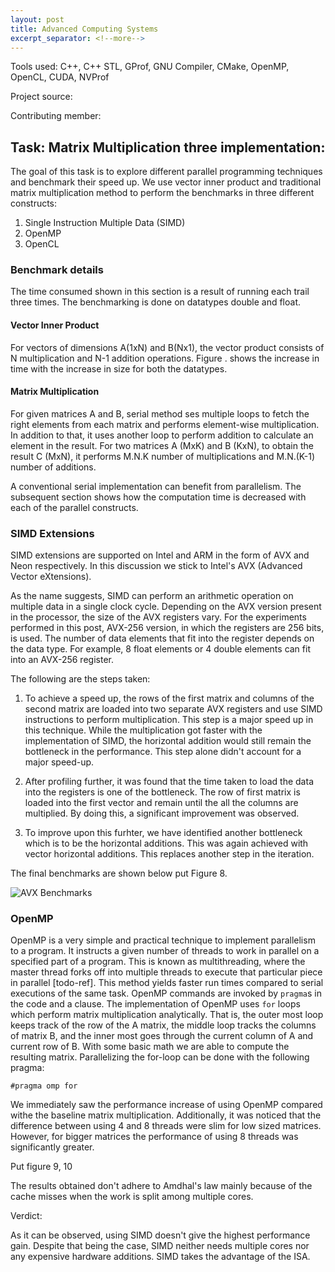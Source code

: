 ```yaml
---
layout: post
title: Advanced Computing Systems
excerpt_separator: <!--more-->
---
```


<!--more-->

Tools used: C++, C++ STL, GProf, GNU Compiler, CMake, OpenMP, OpenCL, CUDA, NVProf

Project source: 

Contributing member: 

## Task: Matrix Multiplication three implementation:

The goal of this task is to explore different parallel programming techniques and benchmark their speed up. We use vector inner product and traditional matrix multiplication method to perform the benchmarks in three different constructs:

1. Single Instruction Multiple Data (SIMD)
2. OpenMP
3. OpenCL

### Benchmark details

The time consumed shown in this section is a result of running each trail three times. The benchmarking is done on datatypes double and float.

#### Vector Inner Product

For vectors of dimensions A(1xN) and B(Nx1), the vector product consists of N multiplication and N-1 addition operations. Figure . shows the increase in time with the increase in size for both the datatypes.

<!-- show matrix equation here -->

<!-- show baseline for vector multiplication -->

#### Matrix Multiplication

For given matrices A and B, serial method ses multiple loops to fetch the right elements from each matrix and performs element-wise multiplication. In addition to that, it uses another loop to perform addition to calculate an element in the result. For two matrices A (MxK) and B (KxN), to obtain the result C (MxN), it performs M.N.K number of multiplications and M.N.(K-1) number of additions.

<!-- show baseline for matrix multiplication -->

A conventional serial implementation can benefit from parallelism. The subsequent section shows how the computation time is decreased with each of the parallel constructs.

### SIMD Extensions

SIMD extensions are supported on Intel and ARM in the form of AVX and Neon respectively. In this discussion we stick to Intel's AVX (Advanced Vector eXtensions). 

As the name suggests, SIMD can perform an arithmetic operation on multiple data in a single clock cycle. Depending on the AVX version present in the processor, the size of the AVX registers vary. For the experiments performed in this post, AVX-256 version, in which the registers are 256 bits, is used. The number of data elements that fit into the register depends on the data type. For example, 8 float elements or 4 double elements can fit into an AVX-256 register.

The following are the steps taken:

1. To achieve a speed up, the rows of the first matrix and columns of the second matrix are loaded into two separate AVX registers and use SIMD instructions to perform multiplication. This step is a major speed up in this technique. While the multiplication got faster with the implementation of SIMD, the horizontal addition would still remain the bottleneck in the performance. This step alone didn't account for a major speed-up.

2. After profiling further, it was found that the time taken to load the data into the registers is one of the bottleneck. The row of first matrix is loaded into the first vector and remain until the all the columns are multiplied. By doing this, a significant improvement was observed. 

3. To improve upon this furhter, we have identified another bottleneck which is to be the horizontal additions. This was again achieved with vector horizontal additions. This replaces another step in the iteration.

The final benchmarks are shown below put Figure 8.

![AVX Benchmarks]({{site.url}}/assets/images/avx_bench.png)

### OpenMP

OpenMP is a very simple and practical technique to implement parallelism to a program. It instructs a given number of threads to work in parallel on a specified part of a program. This is known as multithreading, where the master thread forks off into multiple threads to execute that particular piece in parallel [todo-ref]. This method yields faster run times compared to serial executions of the same task. OpenMP commands are invoked by `pragma`s in the code and a clause. The implementation of OpenMP uses `for` loops which perform matrix multiplication analytically. That is, the outer most loop keeps track of the row of the A matrix, the middle loop tracks the columns of matrix B, and the inner most goes through the current column of A and current row of B. With some basic math we are able to compute the resulting matrix. Parallelizing the for-loop can be done with the following pragma:

`#pragma omp for`

We immediately saw the performance increase of using OpenMP compared withe the baseline matrix multiplication. Additionally, it was noticed that the difference between using 4 and 8 threads were slim for low sized matrices. However, for bigger matrices the performance of using 8 threads was significantly greater. 

Put figure 9, 10

The results obtained don't adhere to Amdhal's law mainly because of the cache misses when the work is split among multiple cores.

Verdict:
<!-- SIMD -->
As it can be observed, using SIMD doesn't give the highest performance gain. Despite that being the case, SIMD neither needs multiple cores nor any expensive hardware additions. SIMD takes the advantage of the ISA.

<!-- OpenMP -->